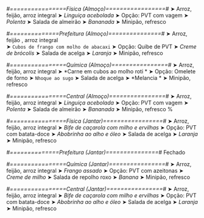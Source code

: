 
*#================Física (Almoço)=================#*
➤ Arroz, feijão, arroz integral
➤ *Linguiça acebolada*
➤ Opção: PVT com vagem
➤ *Polenta*
➤ Salada de almeirão
➤ *Bananada*
➤ Minipão, refresco

*#==============Prefeitura (Almoço)===============#*
➤ Arroz, feijão , arroz integral  
➤ `Cubos de frango com molho de abacaxi`
➤ Opção: Quibe de PVT
➤ *Creme de brócolis*
➤ Salada de acelga
➤ *Laranja*
➤ Minipão, refresco

*#================Química (Almoço)================#*
➤ Arroz, feijão, arroz integral
➤ *Carne em cubos ao molho roti *
➤ Opção: Omelete de forno 
➤ `Nhoque ao sugo`
➤ Salada de acelga 
➤ *Melancia *
➤ Minipão, refresco

*#================Central (Almoço)================#*
➤ Arroz, feijão, arroz integral
➤ *Linguiça acebolada*
➤ Opção: PVT com vagem
➤ *Polenta*
➤ Salada de almeirão
➤ *Bananada*
➤ Minipão, refresco
%

*#================Física (Jantar)=================#*
➤ Arroz, feijão, arroz integral
➤ *Bife de caçarola com milho e ervilhas*
➤ Opção: PVT com batata-doce
➤ *Abobrinha ao alho e óleo*
➤ Salada de acelga
➤ *Laranja*
➤ Minipão, refresco

*#==============Prefeitura (Jantar)===============#*
Fechado

*#================Química (Jantar)================#*
➤ Arroz, feijão, arroz integral
➤ *Frango assado*
➤ Opção: PVT com azeitonas
➤ *Creme de milho*
➤ Salada de repolho roxo
➤ *Banana*
➤ Minipão, refresco

*#================Central (Jantar)================#*
➤ Arroz, feijão, arroz integral
➤ *Bife de caçarola com milho e ervilhas*
➤ Opção: PVT com batata-doce
➤ *Abobrinha ao alho e óleo*
➤ Salada de acelga
➤ *Laranja*
➤ Minipão, refresco
